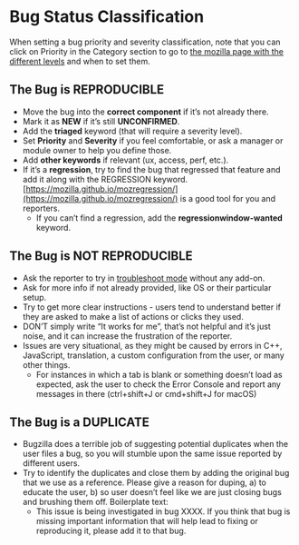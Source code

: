 # Bug Status Classification
When setting a bug priority and severity classification, note that you can click on Priority in the Category section to go to [the mozilla page with the different levels](https://wiki.mozilla.org/BMO/UserGuide/BugFields#priority) and when to set them.

## The Bug is REPRODUCIBLE
* Move the bug into the **correct component** if it’s not already there.
* Mark it as **NEW** if it’s still **UNCONFIRMED**.
* Add the **triaged** keyword (that will require a severity level).
* Set **Priority** and **Severity** if you feel comfortable, or ask a manager or module owner to help you define those.
* Add **other keywords** if relevant (ux, access, perf, etc.).
* If it’s a **regression**, try to find the bug that regressed that feature and add it along with the REGRESSION keyword. [https://mozilla.github.io/mozregression/](https://mozilla.github.io/mozregression/) is a good tool for you and reporters.
  * If you can’t find a regression, add the **regressionwindow-wanted** keyword.

## The Bug is NOT REPRODUCIBLE
* Ask the reporter to try in [troubleshoot mode]() without any add-on.
* Ask for more info if not already provided, like OS or their particular setup.
* Try to get more clear instructions - users tend to understand better if they are asked to make a list of actions or clicks they used.
* DON’T simply write “It works for me”, that’s not helpful and it’s just noise, and it can increase the frustration of the reporter.
* Issues are very situational, as they might be caused by errors in C++, JavaScript, translation, a custom configuration from the user, or many other things.
  * For instances in which a tab is blank or something doesn’t load as expected, ask the user to check the Error Console and report any messages in there (ctrl+shift+J or cmd+shift+J for macOS)

## The Bug is a DUPLICATE
* Bugzilla does a terrible job of suggesting potential duplicates when the user files a bug, so you will stumble upon the same issue reported by different users.
* Try to identify the duplicates and close them by adding the original bug that we use as a reference. Please give a reason for duping, a) to educate the user, b) so user doesn’t feel like we are just closing bugs and brushing them off.  Boilerplate text:
  * This issue is being investigated in bug XXXX.  If you think that bug is missing important information that will help lead to fixing or reproducing it, please add it to that bug.

